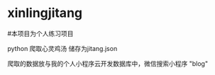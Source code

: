 # xinlingjitang


#本项目为个人练习项目

python 爬取心灵鸡汤 储存为jitang.json

爬取的数据放与我的个人小程序云开发数据库中，微信搜索小程序 "blog" 



